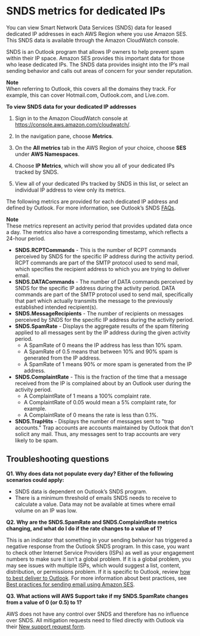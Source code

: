# SNDS metrics for dedicated IPs<a name="snds-metrics-dedicated-ips"></a>

You can view Smart Network Data Services \(SNDS\) data for leased dedicated IP addresses in each AWS Region where you use Amazon SES\. This SNDS data is available through the Amazon CloudWatch console\.

SNDS is an Outlook program that allows IP owners to help prevent spam within their IP space\. Amazon SES provides this important data for those who lease dedicated IPs\. The SNDS data provides insight into the IP’s mail sending behavior and calls out areas of concern for your sender reputation\.

**Note**  
When referring to Outlook, this covers all the domains they track\. For example, this can cover Hotmail\.com, Outlook\.com, and Live\.com\.

**To view SNDS data for your dedicated IP addresses**

1. Sign in to the Amazon CloudWatch console at [https://console\.aws\.amazon\.com/cloudwatch/](https://console.aws.amazon.com/cloudwatch/)\.

1. In the navigation pane, choose **Metrics**\.

1. On the **All metrics** tab in the AWS Region of your choice, choose **SES** under **AWS Namespaces**\.

1. Choose **IP Metrics**, which will show you all of your dedicated IPs tracked by SNDS\.

1. View all of your dedicated IPs tracked by SNDS in this list, or select an individual IP address to view only its metrics\.

The following metrics are provided for each dedicated IP address and defined by Outlook\. For more information, see Outlook’s SNDS [FAQs](https://sendersupport.olc.protection.outlook.com/snds/FAQ.aspx#DataProvided)\.

**Note**  
These metrics represent an activity period that provides updated data once a day\. The metrics also have a corresponding timestamp, which reflects a 24\-hour period\.
+ **SNDS\.RCPTCommands** \- This is the number of RCPT commands perceived by SNDS for the specific IP address during the activity period\. RCPT commands are part of the SMTP protocol used to send mail, which specifies the recipient address to which you are trying to deliver email\.
+ **SNDS\.DATACommands** \- The number of DATA commands perceived by SNDS for the specific IP address during the activity period\. DATA commands are part of the SMTP protocol used to send mail, specifically that part which actually transmits the message to the previously established intended recipient\(s\)\.
+ **SNDS\.MessageRecipients** \- The number of recipients on messages perceived by SNDS for the specific IP address during the activity period\.
+ **SNDS\.SpamRate** \- Displays the aggregate results of the spam filtering applied to all messages sent by the IP address during the given activity period\. 
  + A SpamRate of 0 means the IP address has less than 10% spam\.
  + A SpamRate of 0\.5 means that between 10% and 90% spam is generated from the IP address\.
  + A SpamRate of 1 means 90% or more spam is generated from the IP address\.
+ **SNDS\.ComplaintRate** \- This is the fraction of the time that a message received from the IP is complained about by an Outlook user during the activity period\.
  + A ComplaintRate of 1 means a 100% complaint rate\.
  + A ComplaintRate of 0\.05 would mean a 5% complaint rate, for example\.
  + A ComplaintRate of 0 means the rate is less than 0\.1%\.
+ **SNDS\.TrapHits** \- Displays the number of messages sent to "trap accounts\." Trap accounts are accounts maintained by Outlook that don't solicit any mail\. Thus, any messages sent to trap accounts are very likely to be spam\.

## Troubleshooting questions<a name="troubleshooting-questions-snds"></a>

**Q1\. Why does data not populate every day? Either of the following scenarios could apply:**
+ SNDS data is dependent on Outlook’s SNDS program\.
+ There is a minimum threshold of emails SNDS needs to receive to calculate a value\. Data may not be available at times where email volume on an IP was low\.

**Q2\. Why are the SNDS\.SpamRate and SNDS\.ComplaintRate metrics changing, and what do I do if the rate changes to a value of 1?**

This is an indicator that something in your sending behavior has triggered a negative response from the Outlook SNDS program\. In this case, you want to check other Internet Service Providers \(ISPs\) as well as your engagement numbers to make sure it isn’t a global problem\. If it is a global problem, you may see issues with multiple ISPs, which would suggest a list, content, distribution, or permissions problem\. If it is specific to Outlook, review [how to best deliver to Outlook](https://sendersupport.olc.protection.outlook.com/pm/)\. For more information about best practices, see [Best practices for sending email using Amazon SES](best-practices.md)\.

**Q3\. What actions will AWS Support take if my SNDS\.SpamRate changes from a value of 0 \(or 0\.5\) to 1?**

AWS does not have any control over SNDS and therefore has no influence over SNDS\. All mitigation requests need to filed directly with Outlook via their [New support request form](https://support.microsoft.com/en-us/supportrequestform/8ad563e3-288e-2a61-8122-3ba03d6b8d75)\.
